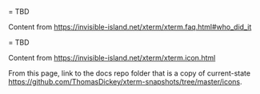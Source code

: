 = TBD

Content from https://invisible-island.net/xterm/xterm.faq.html#who_did_it

= TBD

Content from https://invisible-island.net/xterm/xterm.icon.html

From this page, link to the docs repo folder that is a copy of current-state
https://github.com/ThomasDickey/xterm-snapshots/tree/master/icons.

